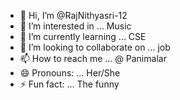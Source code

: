 - 👋 Hi, I’m @RajNithyasri-12
- 👀 I’m interested in ... Music
- 🌱 I’m currently learning ... CSE 
- 💞️ I’m looking to collaborate on ... job 
- 📫 How to reach me ... @ Panimalar
- 😄 Pronouns: ... Her/She
- ⚡ Fun fact: ... The funny 

<!---
RajNithyasri-12/RajNithyasri-12 is a ✨ special ✨ repository because its `README.md` (this file) appears on your GitHub profile.
You can click the Preview link to take a look at your changes.
--->
